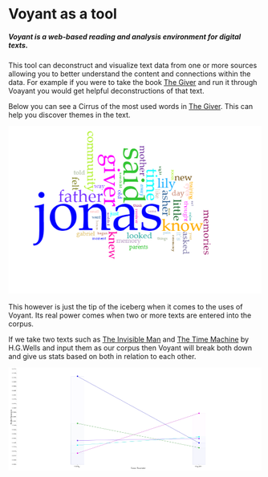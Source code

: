# Voyant as a tool

##### Voyant is a web-based reading and analysis environment for digital texts.  
This tool can deconstruct and visualize text data from one or more sources allowing you to better understand the content and connections within the data.  For example if you were to take the book [The Giver][giver] and run it through Voayant you would get helpful deconstructions of that text.  

Below you can see a Cirrus of the most used words in [The Giver][giver].  This can help you discover themes in the text.

![Giver Cirrus](Giver-Cirrus2.png)

This however is just the tip of the iceberg when it comes to the uses of Voyant.  Its real power comes when two or more texts are entered into the corpus.

If we take two texts such as [The Invisible Man][invisible_man] and [The Time Machine][time_machine] by H.G.Wells and input them as our corpus then Voyant will break both down and give us stats based on both in relation to each other.  

![ComparisonChart](invisible_and_time_frequency.png)







[time_machine]: time_machine_text.txt "The Time Machine"
[invisible_man]: invisible_man_text.txt "The Invisible Man"
[giver]: thegiver.pdf "The Giver"
